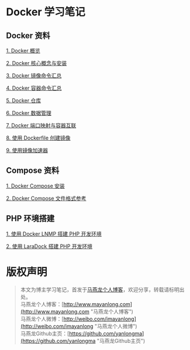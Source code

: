 # Docker 学习笔记


## Docker 资料

[1. Docker 概览](01_overview.md)

[2. Docker 核心概念与安装](02_install.md)

[3. Docker 镜像命令汇总](03_image.md)

[4. Docker 容器命令汇总](04_container.md)

[5. Docker 仓库](05_repository.md)

[6. Docker 数据管理](06_volumes.md)

[7. Docker 端口映射与容器互联](07_port_link.md)

[8. 使用 Dockerfile 创建镜像](08_dockerfile.md)

[9. 使用镜像加速器](mirror.md)


## Compose 资料

[1. Docker Compose 安装](https://docs.docker.com/compose/install/)

[2. Docker Compose 文件格式参考](https://docs.docker.com/compose/compose-file/)


## PHP 环境搭建

[1. 使用 Docker LNMP 搭建 PHP 开发环境](https://github.com/yanlongma/docker-lnmp)

[2. 使用 LaraDock 搭建 PHP 开发环境](laradock.md)


# 版权声明
> 本文为博主学习笔记，首发于[马燕龙个人博客](http://www.mayanlong.com "马燕龙个人博客")，欢迎分享，转载请标明出处。<br>
> 马燕龙个人博客：[http://www.mayanlong.com](http://www.mayanlong.com "马燕龙个人博客")<br>
> 马燕龙个人微博：[http://weibo.com/imayanlong](http://weibo.com/imayanlong "马燕龙个人微博")<br>
> 马燕龙Github主页：[https://github.com/yanlongma](https://github.com/yanlongma "马燕龙Github主页")<br>